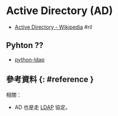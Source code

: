 # Active Directory (AD)

  - [Active Directory \- Wikipedia](https://en.wikipedia.org/wiki/Active_Directory) #ril

## Pyhton ??

  - [python-ldap](python-ldap.md)

## 參考資料 {: #reference }

相關：

  - AD 也是走 [LDAP](ldap.md) 協定。
